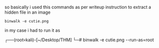 so basically i used this commands as per writeup instruction to extract a hidden file in an image


```
binwalk -e cutie.png
```




in my case i had to run it as


┌──(root💀kali)-[~/Desktop/THM]
└─# binwalk -e cutie.png --run-as=root
